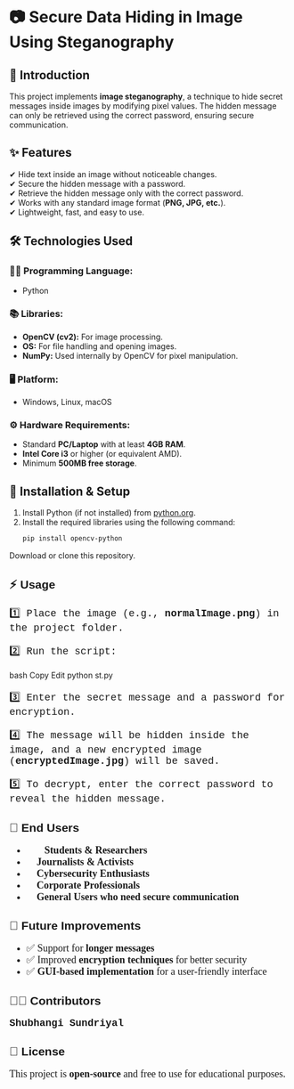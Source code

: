 # 📷 Secure Data Hiding in Image Using Steganography

## 📌 Introduction  
This project implements **image steganography**, a technique to hide secret messages inside images by modifying pixel values. The hidden message can only be retrieved using the correct password, ensuring secure communication.  

## ✨ Features  
✔ Hide text inside an image without noticeable changes.  
✔ Secure the hidden message with a password.  
✔ Retrieve the hidden message only with the correct password.  
✔ Works with any standard image format (**PNG, JPG, etc.**).  
✔ Lightweight, fast, and easy to use.  

## 🛠 Technologies Used  

### **👨‍💻 Programming Language:**  
- Python  

### **📚 Libraries:**  
- **OpenCV (cv2):** For image processing.  
- **OS:** For file handling and opening images.  
- **NumPy:** Used internally by OpenCV for pixel manipulation.  

### **🖥 Platform:**  
- Windows, Linux, macOS  

### **⚙ Hardware Requirements:**  
- Standard **PC/Laptop** with at least **4GB RAM**.  
- **Intel Core i3** or higher (or equivalent AMD).  
- Minimum **500MB free storage**.  

## 🚀 Installation & Setup  
1. Install Python (if not installed) from [python.org](https://www.python.org/).  
2. Install the required libraries using the following command:  
   ```bash
   pip install opencv-python
Download or clone this repository.
<h2 style="font-family: Arial, sans-serif;">⚡ Usage</h2> <p style="font-size: 18px; font-family: 'Courier New', monospace;">1️⃣ Place the image (e.g., <b>normalImage.png</b>) in the project folder.</p> <p style="font-size: 18px; font-family: 'Courier New', monospace;">2️⃣ Run the script:</p>
bash
Copy
Edit
python st.py
<p style="font-size: 18px; font-family: 'Courier New', monospace;">3️⃣ Enter the secret message and a password for encryption.</p> <p style="font-size: 18px; font-family: 'Courier New', monospace;">4️⃣ The message will be hidden inside the image, and a new encrypted image (<b>encryptedImage.jpg</b>) will be saved.</p> <p style="font-size: 18px; font-family: 'Courier New', monospace;">5️⃣ To decrypt, enter the correct password to reveal the hidden message.</p>
<h2 style="font-family: Arial, sans-serif;">🎯 End Users</h2> <ul style="font-size: 18px; font-family: 'Georgia', serif;"> <li>👩‍🎓 <b>Students & Researchers</b></li> <li>📰 <b>Journalists & Activists</b></li> <li>🔐 <b>Cybersecurity Enthusiasts</b></li> <li>🏢 <b>Corporate Professionals</b></li> <li>👤 <b>General Users who need secure communication</b></li> </ul>
<h2 style="font-family: Arial, sans-serif;">🔮 Future Improvements</h2> <ul style="font-size: 18px; font-family: 'Georgia', serif;"> <li>✅ Support for <b>longer messages</b></li> <li>✅ Improved <b>encryption techniques</b> for better security</li> <li>✅ <b>GUI-based implementation</b> for a user-friendly interface</li> </ul>
<h2 style="font-family: Arial, sans-serif;">👩‍💻 Contributors</h2> <p style="font-size: 18px; font-family: 'Courier New', monospace;"><b>Shubhangi Sundriyal</b></p>
<h2 style="font-family: Arial, sans-serif;">📜 License</h2> <p style="font-size: 18px; font-family: 'Georgia', serif;">This project is <b>open-source</b> and free to use for educational purposes.</p> 



   
